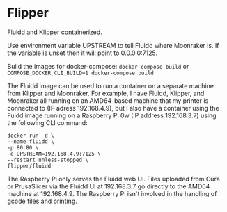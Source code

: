 # Flipper

Fluidd and Klipper containerized.

Use environment variable UPSTREAM to tell Fluidd where Moonraker is. If the variable is unset then it will point to 0.0.0.0:7125.

Build the images for docker-compose: `docker-compose build` or `COMPOSE_DOCKER_CLI_BUILD=1 docker-compose build`

The Fluidd image can be used to run a container on a separate machine from Klipper and Moonraker. For example, I have Fluidd, Klipper, and Moonraker all running on an AMD64-based machine that my printer is connected to (IP adress 192.168.4.9), but I also have a container using the Fuidd image running on a Raspberry Pi 0w (IP address 192.168.3.7) using the following CLI command:

    docker run -d \
    --name fluidd \
    -p 80:80 \
    -e UPSTREAM=192.168.4.9:7125 \
    --restart unless-stopped \
    flipper/fluidd

The Raspberry Pi only serves the Fluidd web UI. Files uploaded from Cura or PrusaSlicer via the Fluidd UI at 192.168.3.7 go directly to the AMD64 machine at 192.168.4.9. The Raspberry Pi isn't involved in the handling of gcode files and printing.